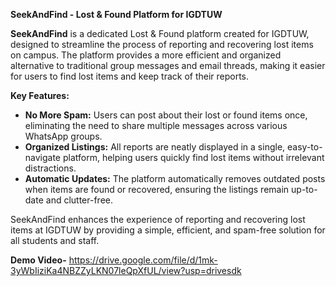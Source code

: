 **SeekAndFind - Lost & Found Platform for IGDTUW**

**SeekAndFind** is a dedicated Lost & Found platform created for IGDTUW, designed to streamline the process of reporting and recovering lost items on campus. The platform provides a more efficient and organized alternative to traditional group messages and email threads, making it easier for users to find lost items and keep track of their reports.

**Key Features:**
- **No More Spam:** Users can post about their lost or found items once, eliminating the need to share multiple messages across various WhatsApp groups.
- **Organized Listings:** All reports are neatly displayed in a single, easy-to-navigate platform, helping users quickly find lost items without irrelevant distractions.
- **Automatic Updates:** The platform automatically removes outdated posts when items are found or recovered, ensuring the listings remain up-to-date and clutter-free.

SeekAndFind enhances the experience of reporting and recovering lost items at IGDTUW by providing a simple, efficient, and spam-free solution for all students and staff.

**Demo Video-** https://drive.google.com/file/d/1mk-3yWbIiziKa4NBZZyLKN07leQpXfUL/view?usp=drivesdk

